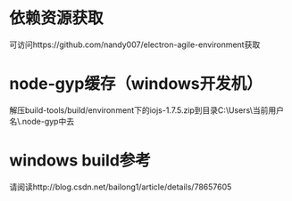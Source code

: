 
# 依赖资源获取

可访问https://github.com/nandy007/electron-agile-environment获取


# node-gyp缓存（windows开发机）

解压build-tools/build/environment下的iojs-1.7.5.zip到目录C:\Users\当前用户名\\.node-gyp中去


# windows build参考

请阅读http://blog.csdn.net/bailong1/article/details/78657605

